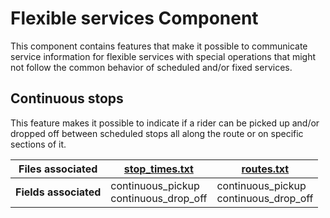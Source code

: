 # Flexible services Component
This component contains features that make it possible to communicate service information for flexible services with special operations that might not follow the common behavior of scheduled and/or fixed  services.

## Continuous stops

<div class="grid" markdown>

This feature makes it possible to indicate if a rider can be picked up and/or dropped off between scheduled stops all along the route or on specific sections of it.

| Files associated      | [stop_times.txt](/schedule/reference/#stop_timestxt)                           | [routes.txt](/schedule/reference/#routestxt)                               |
|-----------------------|------------------------------------------|------------------------------------------|
| **Fields associated** | continuous_pickup<br>continuous_drop_off | continuous_pickup<br>continuous_drop_off |

</div>